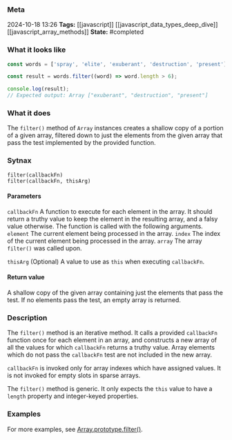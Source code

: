 ### Meta
2024-10-18 13:26
**Tags:** [[javascript]] [[javascript_data_types_deep_dive]] [[javascript_array_methods]]
**State:** #completed 

### What it looks like
```JavaScript title:app.js
const words = ['spray', 'elite', 'exuberant', 'destruction', 'present'];

const result = words.filter((word) => word.length > 6);

console.log(result);
// Expected output: Array ["exuberant", "destruction", "present"]
```

### What it does
The `filter()` method of `Array` instances creates a shallow copy of a portion of a given array, filtered down to just the elements from the given array that pass the test implemented by the provided function.

### Sytnax
```JS title:app.js
filter(callbackFn)
filter(callbackFn, thisArg)
```

#### Parameters
`callbackFn`
A function to execute for each element in the array. It should return a truthy value to keep the element in the resulting array, and a falsy value otherwise. The function is called with the following arguments.
	`element`
	The current element being processed in the array.
	`index`
	The index of the current element being processed in the array.
	`array`
	The array `filter()` was called upon.

`thisArg` (Optional)
A value to use as `this` when executing `callbackFn`.

#### Return value
A shallow copy of the given array containing just the elements that pass the test. If no elements pass the test, an empty array is returned.

### Description
The `filter()` method is an iterative method. It calls a provided `callbackFn` function once for each element in an array, and constructs a new array of all the values for which `callbackFn` returns a truthy value. Array elements which do not pass the `callbackFn` test are not included in the new array.

`callbackFn` is invoked only for array indexes which have assigned values. It is not invoked for empty slots in sparse arrays.

The `filter()` method is generic. It only expects the `this` value to have a `length` property and integer-keyed properties.

### Examples
For more examples, see [Array.prototype.filter()](https://developer.mozilla.org/en-US/docs/Web/JavaScript/Reference/Global_Objects/Array/filter#examples).